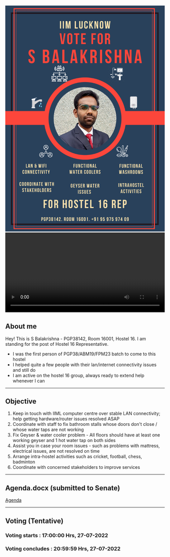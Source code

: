 ![](./PGP38142_16_Campaign_Poster.png)
<video src="https://user-images.githubusercontent.com/109454786/180874182-01aa8f38-9d3d-4318-9243-dfb32e9f4c7a.mp4" controls="controls" style="width: 100%; height:auto">
</video>

## About me
Hey! This is S Balakrishna - PGP38142, Room 16001, Hostel 16. I am standing for the post of Hostel 16 Representative.
- I was the first person of PGP38/ABM19/FPM23 batch to come to this hostel
- I helped quite a few people with their lan/internet connectivity issues and still do
- I am active on the hostel 16 group, always ready to extend help whenever I can

* * *

## Objective
1. Keep in touch with IIML computer centre over stable LAN connectivity; help getting hardware/router issues resolved ASAP 
2. Coordinate with staff to fix bathroom stalls whose doors don't close / whose water taps are not working
3. Fix Geyser & water cooler problem - All floors should have at least one working geyser and 1 hot water tap on both sides
4. Assist you in case your room issues - such as problems with mattress, electrical issues, are not resolved on time
5. Arrange intra-hostel activities such as cricket, football, chess, badminton
6. Coordinate with concerned stakeholders to improve services

* * *

## Agenda.docx (submitted to Senate)

[Agenda](./PGP38142_16.pdf)

---

## Voting (Tentative)

### Voting starts : 17:00:00 Hrs, 27-07-2022
### Voting concludes : 20:59:59 Hrs, 27-07-2022
